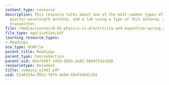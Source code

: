 ```yaml
---
content_type: resource
description: This resource talks about one of the most common types of antennae, the
  quarter-wavelength antenna, and a lab using a type of this antenna, called the spark-gap
  transmitter.
file: /media/courses/8-02-physics-ii-electricity-and-magnetism-spring-2007/52a0153a9552f8f4deb459efd3bd1392_summary_w14d1.pdf
file_type: application/pdf
learning_resource_types:
- Readings
ocw_type: OCWFile
parent_title: Readings
parent_type: CourseSection
parent_uid: 0daf4987-1459-8983-aa85-5689f242c83b
resourcetype: Document
title: summary_w14d1.pdf
uid: 52a0153a-9552-f8f4-deb4-59efd3bd1392
---
```

